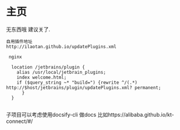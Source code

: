 # 主页

无东西哦 建议关了.

```
自用插件地址
http://ilaotan.github.io/updatePlugins.xml
```

```
 nginx
 
  location /jetbrains/plugin {
    alias /usr/local/jetbrain_plugins;
    index welcome.html;
    if ($query_string ~* "build=") {rewrite ^/(.*)  http://$host/jetbrains/plugin/updatePlugins.xml? permanent;
      }
  }
 
```

子项目可以考虑使用docsify-cli 做docs  比如https://alibaba.github.io/kt-connect/#/
